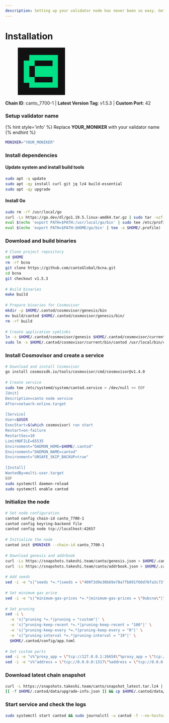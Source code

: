 ```yaml
---
description: Setting up your validator node has never been so easy. Get your validator running in minutes by following step by step instructions.
---
```


# Installation

<figure><img src="https://github.com/takeshi-val/Logo/raw/main/canto.png" width="150" alt=""><figcaption></figcaption></figure>

**Chain ID**: canto_7700-1 | **Latest Version Tag**: v1.5.3 | **Custom Port**: 42

### Setup validator name

{% hint style='info' %}
Replace **YOUR_MONIKER** with your validator name
{% endhint %}

```bash
MONIKER="YOUR_MONIKER"
```

### Install dependencies

#### Update system and install build tools

```bash
sudo apt -q update
sudo apt -qy install curl git jq lz4 build-essential
sudo apt -qy upgrade
```

#### Install Go

```bash
sudo rm -rf /usr/local/go
curl -Ls https://go.dev/dl/go1.19.5.linux-amd64.tar.gz | sudo tar -xzf - -C /usr/local
eval $(echo 'export PATH=$PATH:/usr/local/go/bin' | sudo tee /etc/profile.d/golang.sh)
eval $(echo 'export PATH=$PATH:$HOME/go/bin' | tee -a $HOME/.profile)
```

### Download and build binaries

```bash
# Clone project repository
cd $HOME
rm -rf bcna
git clone https://github.com/cantoGlobal/bcna.git
cd bcna
git checkout v1.5.3

# Build binaries
make build

# Prepare binaries for Cosmovisor
mkdir -p $HOME/.cantod/cosmovisor/genesis/bin
mv build/cantod $HOME/.cantod/cosmovisor/genesis/bin/
rm -rf build

# Create application symlinks
ln -s $HOME/.cantod/cosmovisor/genesis $HOME/.cantod/cosmovisor/current
sudo ln -s $HOME/.cantod/cosmovisor/current/bin/cantod /usr/local/bin/cantod
```

### Install Cosmovisor and create a service

```bash
# Download and install Cosmovisor
go install cosmossdk.io/tools/cosmovisor/cmd/cosmovisor@v1.4.0

# Create service
sudo tee /etc/systemd/system/cantod.service > /dev/null << EOF
[Unit]
Description=canto node service
After=network-online.target

[Service]
User=$USER
ExecStart=$(which cosmovisor) run start
Restart=on-failure
RestartSec=10
LimitNOFILE=65535
Environment="DAEMON_HOME=$HOME/.cantod"
Environment="DAEMON_NAME=cantod"
Environment="UNSAFE_SKIP_BACKUP=true"

[Install]
WantedBy=multi-user.target
EOF
sudo systemctl daemon-reload
sudo systemctl enable cantod
```

### Initialize the node

```bash
# Set node configuration
cantod config chain-id canto_7700-1
cantod config keyring-backend file
cantod config node tcp://localhost:42657

# Initialize the node
cantod init $MONIKER --chain-id canto_7700-1

# Download genesis and addrbook
curl -Ls https://snapshots.takeshi.team/canto/genesis.json > $HOME/.cantod/config/genesis.json
curl -Ls https://snapshots.takeshi.team/canto/addrbook.json > $HOME/.cantod/config/addrbook.json

# Add seeds
sed -i -e "s|^seeds *=.*|seeds = \"400f3d9e30b69e78a7fb891f60d76fa3c73f0ecc@canto.rpc.takeshi.team:42659\"|" $HOME/.cantod/config/config.toml

# Set minimum gas price
sed -i -e "s|^minimum-gas-prices *=.*|minimum-gas-prices = \"0ubcna\"|" $HOME/.cantod/config/app.toml

# Set pruning
sed -i \
  -e 's|^pruning *=.*|pruning = "custom"|' \
  -e 's|^pruning-keep-recent *=.*|pruning-keep-recent = "100"|' \
  -e 's|^pruning-keep-every *=.*|pruning-keep-every = "0"|' \
  -e 's|^pruning-interval *=.*|pruning-interval = "19"|' \
  $HOME/.cantod/config/app.toml

# Set custom ports
sed -i -e "s%^proxy_app = \"tcp://127.0.0.1:26658\"%proxy_app = \"tcp://127.0.0.1:42658\"%; s%^laddr = \"tcp://127.0.0.1:26657\"%laddr = \"tcp://127.0.0.1:42657\"%; s%^pprof_laddr = \"localhost:6060\"%pprof_laddr = \"localhost:42060\"%; s%^laddr = \"tcp://0.0.0.0:26656\"%laddr = \"tcp://0.0.0.0:42656\"%; s%^prometheus_listen_addr = \":26660\"%prometheus_listen_addr = \":42660\"%" $HOME/.cantod/config/config.toml
sed -i -e "s%^address = \"tcp://0.0.0.0:1317\"%address = \"tcp://0.0.0.0:42317\"%; s%^address = \":8080\"%address = \":42080\"%; s%^address = \"0.0.0.0:9090\"%address = \"0.0.0.0:42090\"%; s%^address = \"0.0.0.0:9091\"%address = \"0.0.0.0:42091\"%; s%^address = \"0.0.0.0:8545\"%address = \"0.0.0.0:42545\"%; s%^ws-address = \"0.0.0.0:8546\"%ws-address = \"0.0.0.0:42546\"%" $HOME/.cantod/config/app.toml
```

### Download latest chain snapshot

```bash
curl -L https://snapshots.takeshi.team/canto/snapshot_latest.tar.lz4 | tar -Ilz4 -xf - -C $HOME/.cantod
[[ -f $HOME/.cantod/data/upgrade-info.json ]] && cp $HOME/.cantod/data/upgrade-info.json $HOME/.cantod/cosmovisor/genesis/upgrade-info.json
```

### Start service and check the logs

```bash
sudo systemctl start cantod && sudo journalctl -u cantod -f --no-hostname -o cat
```
